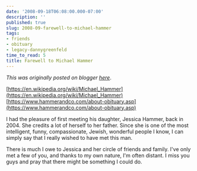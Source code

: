 ```yaml
---
date: '2008-09-18T06:08:00.000-07:00'
description: ''
published: true
slug: 2008-09-farewell-to-michael-hammer
tags:
- friends
- obituary
- legacy-dannygreenfeld
time_to_read: 5
title: Farewell to Michael Hammer
---
```


*This was originally posted on blogger [here](https://dannygreenfeld.blogspot.com/2008/09/farewell-to-michael-hammer.html)*.

[https://en.wikipedia.org/wiki/Michael_Hammer](https://en.wikipedia.org/wiki/Michael_Hammer)
[https://www.hammerandco.com/about-obituary.asp](https://www.hammerandco.com/about-obituary.asp)

I had the pleasure of first meeting his daughter, Jessica Hammer, back in 2004.  She credits a lot of herself to her father.  Since she is one of the most intelligent, funny, compassionate, Jewish, wonderful people I know, I can simply say that I really wished to have met this man.

There is much I owe to Jessica and her circle of friends and family.  I've only met a few of you, and thanks to my own nature, I'm often distant.  I miss you guys and pray that there might be something I could do.